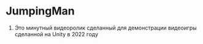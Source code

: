 # JumpingMan
1. Это минутный видеоролик сделанный для демонстрации видеоигры сделанной на Unity в 2022 году